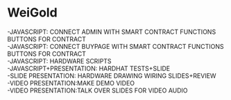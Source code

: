 # WeiGold
-JAVASCRIPT: CONNECT ADMIN WITH SMART CONTRACT FUNCTIONS BUTTONS FOR CONTRACT\
-JAVASCRIPT: CONNECT BUYPAGE WITH SMART CONTRACT FUNCTIONS BUTTONS FOR CONTRACT\
-JAVASCRIPT: HARDWARE SCRIPTS\
-JAVASCRIPT+PRESENTATION: HARDHAT TESTS+SLIDE\
-SLIDE PRESENTATION: HARDWARE DRAWING WIRING SLIDES+REVIEW\
-VIDEO PRESENTATION:MAKE DEMO VIDEO\
-VIDEO PRESENTATION:TALK OVER SLIDES FOR VIDEO AUDIO
